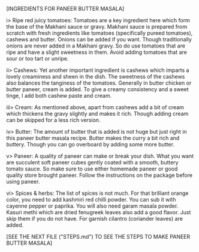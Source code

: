 
[INGREDIENTS FOR PANEER BUTTER MASALA]

i> Ripe red juicy tomatoes: Tomatoes are a key ingredient here which form the base of the Makhani sauce or gravy. Makhani sauce is prepared from scratch with fresh ingredients like tomatoes (specifically pureed tomatoes), cashews and butter. Onions can be added if you want. Though traditionally onions are never added in a Makhani gravy. So do use tomatoes that are ripe and have a slight sweetness in them. Avoid adding tomatoes that are sour or too tart or unripe.

ii> Cashews: Yet another important ingredient is cashews which imparts a lovely creaminess and sheen in the dish. The sweetness of the cashews also balances the tanginess of the tomatoes. Generally in butter chicken or butter paneer, cream is added. To give a creamy consistency and a sweet tinge, I add both cashew paste and cream.

iii> Cream: As mentioned above, apart from cashews add a bit of cream which thickens the gravy slightly and makes it rich. Though adding cream can be skipped for a less rich version.

iv> Butter: The amount of butter that is added is not huge but just right in this paneer butter masala recipe. Butter makes the curry a bit rich and buttery. Though you can go overboard by adding some more butter.

v> Paneer: A quality of paneer can make or break your dish. What you want are succulent soft paneer cubes gently coated with a smooth, buttery tomato sauce. So make sure to use either homemade paneer or good quality store brought paneer. Follow the instructions on the package before using paneer.

vi> Spices & herbs: The list of spices is not much. For that brilliant orange color, you need to add kashmiri red chilli powder. You can sub it with cayenne pepper or paprika. You will also need garam masala powder. Kasuri methi which are dried fenugreek leaves also add a good flavor. Just skip them if you do not have. For garnish cilantro (coriander leaves) are added.

[SEE THE NEXT FILE ("STEPS.md") TO SEE THE STEPS TO MAKE PANEER BUTTER MASALA]
